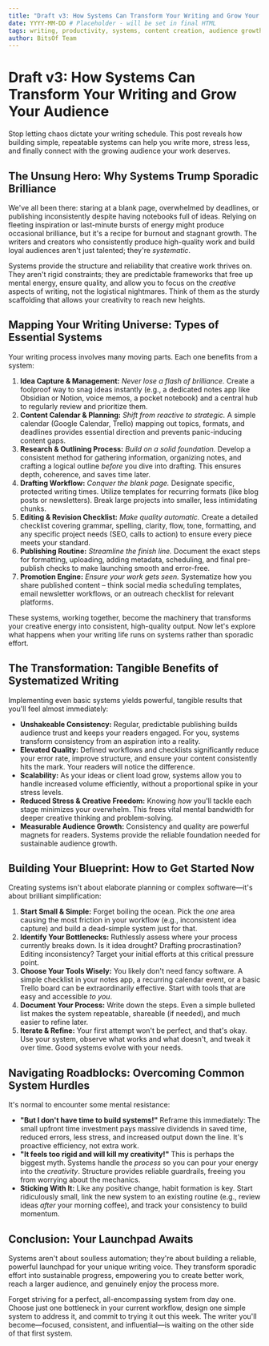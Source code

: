 ```yaml
---
title: "Draft v3: How Systems Can Transform Your Writing and Grow Your Audience"
date: YYYY-MM-DD # Placeholder - will be set in final HTML
tags: writing, productivity, systems, content creation, audience growth
author: BitsOf Team
---
```


# Draft v3: How Systems Can Transform Your Writing and Grow Your Audience

Stop letting chaos dictate your writing schedule. This post reveals how building simple, repeatable systems can help you write more, stress less, and finally connect with the growing audience your work deserves.

## The Unsung Hero: Why Systems Trump Sporadic Brilliance

We've all been there: staring at a blank page, overwhelmed by deadlines, or publishing inconsistently despite having notebooks full of ideas. Relying on fleeting inspiration or last-minute bursts of energy might produce occasional brilliance, but it's a recipe for burnout and stagnant growth. The writers and creators who consistently produce high-quality work and build loyal audiences aren't just talented; they're *systematic*.

Systems provide the structure and reliability that creative work thrives on. They aren't rigid constraints; they are predictable frameworks that free up mental energy, ensure quality, and allow you to focus on the *creative* aspects of writing, not the logistical nightmares. Think of them as the sturdy scaffolding that allows your creativity to reach new heights.

## Mapping Your Writing Universe: Types of Essential Systems

Your writing process involves many moving parts. Each one benefits from a system:

1.  **Idea Capture & Management:** *Never lose a flash of brilliance.* Create a foolproof way to snag ideas instantly (e.g., a dedicated notes app like Obsidian or Notion, voice memos, a pocket notebook) and a central hub to regularly review and prioritize them.
2.  **Content Calendar & Planning:** *Shift from reactive to strategic.* A simple calendar (Google Calendar, Trello) mapping out topics, formats, and deadlines provides essential direction and prevents panic-inducing content gaps.
3.  **Research & Outlining Process:** *Build on a solid foundation.* Develop a consistent method for gathering information, organizing notes, and crafting a logical outline *before* you dive into drafting. This ensures depth, coherence, and saves time later.
4.  **Drafting Workflow:** *Conquer the blank page.* Designate specific, protected writing times. Utilize templates for recurring formats (like blog posts or newsletters). Break large projects into smaller, less intimidating chunks.
5.  **Editing & Revision Checklist:** *Make quality automatic.* Create a detailed checklist covering grammar, spelling, clarity, flow, tone, formatting, and any specific project needs (SEO, calls to action) to ensure every piece meets your standard.
6.  **Publishing Routine:** *Streamline the finish line.* Document the exact steps for formatting, uploading, adding metadata, scheduling, and final pre-publish checks to make launching smooth and error-free.
7.  **Promotion Engine:** *Ensure your work gets seen.* Systematize how you share published content – think social media scheduling templates, email newsletter workflows, or an outreach checklist for relevant platforms.

These systems, working together, become the machinery that transforms your creative energy into consistent, high-quality output. Now let's explore what happens when your writing life runs on systems rather than sporadic effort.

## The Transformation: Tangible Benefits of Systematized Writing

Implementing even basic systems yields powerful, tangible results that you'll feel almost immediately:

*   **Unshakeable Consistency:** Regular, predictable publishing builds audience trust and keeps your readers engaged. For you, systems transform consistency from an aspiration into a reality.
*   **Elevated Quality:** Defined workflows and checklists significantly reduce your error rate, improve structure, and ensure your content consistently hits the mark. Your readers will notice the difference.
*   **Scalability:** As your ideas or client load grow, systems allow you to handle increased volume efficiently, without a proportional spike in your stress levels.
*   **Reduced Stress & Creative Freedom:** Knowing *how* you'll tackle each stage minimizes your overwhelm. This frees vital mental bandwidth for deeper creative thinking and problem-solving.
*   **Measurable Audience Growth:** Consistency and quality are powerful magnets for readers. Systems provide the reliable foundation needed for sustainable audience growth.

## Building Your Blueprint: How to Get Started Now

Creating systems isn't about elaborate planning or complex software—it's about brilliant simplification:

1.  **Start Small & Simple:** Forget boiling the ocean. Pick the *one* area causing the most friction in your workflow (e.g., inconsistent idea capture) and build a dead-simple system just for that.
2.  **Identify Your Bottlenecks:** Ruthlessly assess where your process currently breaks down. Is it idea drought? Drafting procrastination? Editing inconsistency? Target your initial efforts at this critical pressure point.
3.  **Choose Your Tools Wisely:** You likely don't need fancy software. A simple checklist in your notes app, a recurring calendar event, or a basic Trello board can be extraordinarily effective. Start with tools that are easy and accessible *to you*.
4.  **Document Your Process:** Write down the steps. Even a simple bulleted list makes the system repeatable, shareable (if needed), and much easier to refine later.
5.  **Iterate & Refine:** Your first attempt won't be perfect, and that's okay. Use your system, observe what works and what doesn't, and tweak it over time. Good systems evolve with your needs.

## Navigating Roadblocks: Overcoming Common System Hurdles

It's normal to encounter some mental resistance:

*   **"But I don't have time to build systems!"** Reframe this immediately: The small upfront time investment pays massive dividends in saved time, reduced errors, less stress, and increased output down the line. It's proactive efficiency, not extra work.
*   **"It feels too rigid and will kill my creativity!"** This is perhaps the biggest myth. Systems handle the *process* so you can pour your energy into the *creativity*. Structure provides reliable guardrails, freeing you from worrying about the mechanics.
*   **Sticking With It:** Like any positive change, habit formation is key. Start ridiculously small, link the new system to an existing routine (e.g., review ideas *after* your morning coffee), and track your consistency to build momentum.

## Conclusion: Your Launchpad Awaits

Systems aren't about soulless automation; they're about building a reliable, powerful launchpad for your unique writing voice. They transform sporadic effort into sustainable progress, empowering you to create better work, reach a larger audience, and genuinely enjoy the process more.

Forget striving for a perfect, all-encompassing system from day one. Choose just one bottleneck in your current workflow, design one simple system to address it, and commit to trying it out this week. The writer you'll become—focused, consistent, and influential—is waiting on the other side of that first system. 